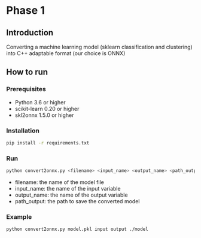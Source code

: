 # Phase 1

## Introduction

Converting a machine learning model (sklearn classification and clustering) into C++ adaptable format (our choice is ONNX)

## How to run

### Prerequisites

- Python 3.6 or higher
- scikit-learn 0.20 or higher
- skl2onnx 1.5.0 or higher

### Installation

```bash
pip install -r requirements.txt
```

### Run

```bash
python convert2onnx.py <filename> <input_name> <output_name> <path_output>
```

- filename: the name of the model file
- input_name: the name of the input variable
- output_name: the name of the output variable
- path_output: the path to save the converted model

### Example

```bash
python convert2onnx.py model.pkl input output ./model
```
